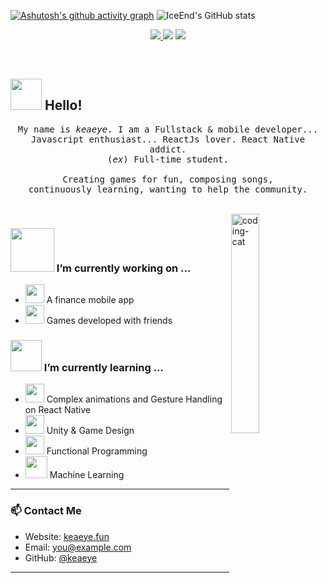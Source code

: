 [![Ashutosh's github activity graph](https://github-readme-activity-graph.vercel.app/graph?username=keaeye&theme=merko)](https://github.com/ashutosh00710/github-readme-activity-graph)
![IceEnd's GitHub stats](https://github-immortality.vercel.app/api?username=keaeye)
<!-- 顶部徽章 -->
<p align="center">
  <a href="https://keaeye.fun" target="_blank">
    <img src="https://img.shields.io/badge/Keaeye-Home-blue?style=flat-square&labelColor=white" />
  </a>
  <img src="https://img.shields.io/badge/React_Native-Addict-61DAFB?style=flat-square&logo=react" />
  <img src="https://img.shields.io/badge/Status-Always%20Learning-yellow?style=flat-square" />
</p>

<br/>

## <img src="https://raw.githubusercontent.com/alexnaiman/alexnaiman/master/resources/welcomeglitch.gif" width="50px" /> Hello!

<p align="center">
  <samp>
    My name is <em>keaeye</em>. I am a Fullstack & mobile developer...<br/>
    Javascript enthusiast... ReactJs lover. React Native addict.<br/>
    (<em>ex</em>) Full-time student.<br/><br/>
    Creating games for fun, composing songs,<br/>
    continuously learning, wanting to help the community.
  </samp>
</p>

<br/>

<img src="https://media.tenor.com/images/df8c44a1d20ab367fdcb21880985fd33/tenor.gif" align="right" width="30%" alt="coding-cat" />

### <img src="https://raw.githubusercontent.com/alexnaiman/alexnaiman/master/resources/PusheenCompute.gif" width="70px" /> I’m currently working on ...

- <img src="https://raw.githubusercontent.com/alexnaiman/alexnaiman/master/resources/3243_take_my_money.png" height="30px" /> A finance mobile app  
- <img src="https://raw.githubusercontent.com/alexnaiman/alexnaiman/master/resources/controller.png" width="30px" /> Games developed with friends

### <img src="https://raw.githubusercontent.com/alexnaiman/alexnaiman/master/resources/Confused_Dog.gif" height="50px" /> I’m currently learning ...

- <img src="https://raw.githubusercontent.com/alexnaiman/alexnaiman/master/resources/gesture.jpeg" width="30px" /> Complex animations and Gesture Handling on React Native  
- <img src="https://raw.githubusercontent.com/alexnaiman/alexnaiman/master/resources/unity.png" height="30px" /> Unity & Game Design  
- <img src="https://raw.githubusercontent.com/alexnaiman/alexnaiman/master/resources/functional.png" height="30px" /> Functional Programming  
- <img src="https://raw.githubusercontent.com/alexnaiman/alexnaiman/master/resources/ml.png" height="35px" /> Machine Learning

---

### 📫 Contact Me

- Website: [keaeye.fun](https://keaeye.fun)
- Email: [you@example.com](mailto:one.keaeye.fun)
- GitHub: [@keaeye](https://github.com/keaeye)

---
